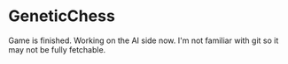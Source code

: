 # GeneticChess
Game is finished. Working on the AI side now.
I'm not familiar with git so it may not be fully fetchable.
